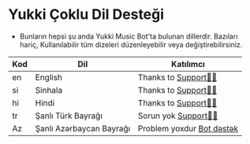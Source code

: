 # Yukki Çoklu Dil Desteği

- Bunların hepsi şu anda Yukki Music Bot'ta bulunan dillerdir. Bazıları hariç, Kullanılabilir tüm dizeleri düzenleyebilir veya değiştirebilirsiniz.

| Kod | Dil | Katılımcı |
|-|-------|-------|
| en | English | Thanks to [Support👨‍💻](https://t.me/NeonSUP)
| si | Sinhala  | Thanks to [Support👨‍💻](https://t.me/NeonSUP)
| hi | Hindi  | Thanks to [Support👨‍💻](https://t.me/NeonSUP)
| tr | Şanlı Türk Bayrağı| Sorun yok [Support👨‍💻](https://t.me/NeonSUP) 
| Az | Şanlı Azərbaycan Bayrağı| Problem yoxdur [Bot dəstək](https://t.me/NeonSUP) 
